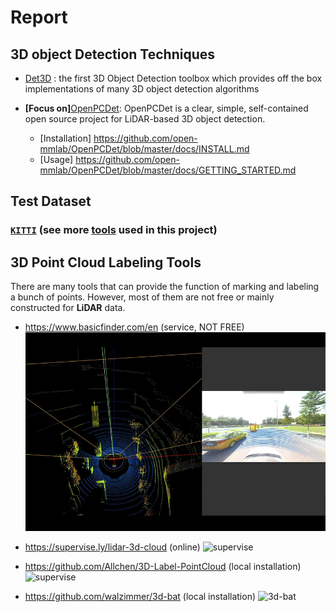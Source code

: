 # Report

## 3D object Detection Techniques

- [Det3D](https://github.com/poodarchu/Det3D) : the first 3D Object Detection toolbox which provides off the box implementations of many 3D object detection algorithms

- **[Focus on]**[OpenPCDet](https://github.com/open-mmlab/OpenPCDet): OpenPCDet is a clear, simple, self-contained open source project for LiDAR-based 3D object detection.
    - [Installation] https://github.com/open-mmlab/OpenPCDet/blob/master/docs/INSTALL.md
    - [Usage] https://github.com/open-mmlab/OpenPCDet/blob/master/docs/GETTING_STARTED.md

## Test Dataset

### [`KITTI`](http://www.cvlibs.net/datasets/kitti/eval_object.php?obj_benchmark=3d) (see more [tools](./tools) used in this project)

## 3D Point Cloud Labeling Tools

There are many tools that can provide the function of marking and labeling a bunch of points.
However, most of them are not free or mainly constructed for **LiDAR** data.

- https://www.basicfinder.com/en (service, NOT FREE)
    ![basicfinder](./images/basicfinder.gif )

- https://supervise.ly/lidar-3d-cloud (online)
    ![supervise](./images/supervise.gif)

- https://github.com/Allchen/3D-Label-PointCloud (local installation)
    ![supervise](./images/3d_label_pointcloud_github.gif)

- https://github.com/walzimmer/3d-bat (local installation)
    ![3d-bat](./images/3d_bat.gif)
